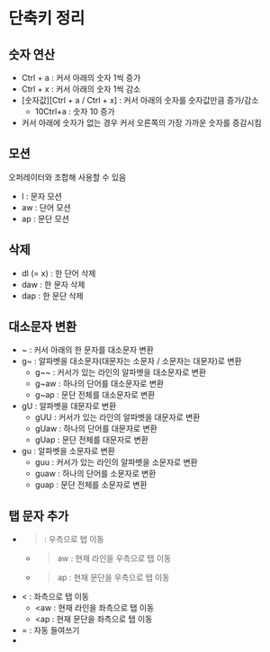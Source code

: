 # 단축키 정리

## 숫자 연산
* Ctrl + a : 커서 아래의 숫자 1씩 증가
* Ctrl + x : 커서 아래의 숫자 1씩 감소
* [숫자값][Ctrl + a / Ctrl + x] : 커서 아래의 숫자를 숫자값만큼 증가/감소
    * 10Ctrl+a : 숫자 10 증가
* 커서 아래에 숫자가 없는 경우 커서 오른쪽의 가장 가까운 숫자를 증감시킴

## 모션
오퍼레이터와 조합해 사용할 수 있음
* l : 문자 모션
* aw : 단어 모션
* ap : 문단 모션

## 삭제
* dl (= x) : 한 단어 삭제
* daw : 한 문자 삭제
* dap : 한 문단 삭제

## 대소문자 변환
* ~ : 커서 아래의 한 문자를 대소문자 변환
* g~ : 알파벳을 대소문자(대문자는 소문자 / 소문자는 대문자)로 변환
    * g~~ : 커서가 있는 라인의 알파벳을 대소문자로 변환
    * g~aw : 하나의 단어를 대소문자로 변환
    * g~ap : 문단 전체를 대소문자로 변환
* gU : 알파벳을 대문자로 변환
    * gUU : 커서가 있는 라인의 알파벳을 대문자로 변환
    * gUaw : 하나의 단어를 대문자로 변환
    * gUap : 문단 전체를 대문자로 변환
* gu : 알파벳을 소문자로 변환
    * guu : 커서가 있는 라인의 알파벳을 소문자로 변환
    * guaw : 하나의 단어를 소문자로 변환
    * guap : 문단 전체를 소문자로 변환

## 탭 문자 추가
* > : 우측으로 탭 이동
    * >aw : 현재 라인을 우측으로 탭 이동
    * >ap : 현재 문단을 우측으로 탭 이동
* < : 좌측으로 탭 이동
    * <aw : 현재 라인을 좌측으로 탭 이동
    * <ap : 현재 문단을 좌측으로 탭 이동
* = : 자동 들여쓰기
* 

